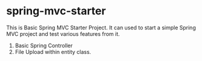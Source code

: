# spring-mvc-starter

This is Basic Spring MVC Starter Project.
It can used to start a simple Spring MVC project and test various features from it.
1. Basic Spring Controller
2. File Upload within entity class.
